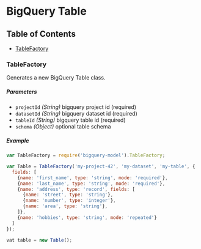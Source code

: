 # BigQuery Table

## Table of Contents

* [TableFactory](#tablefactory)

### TableFactory

Generates a new BigQuery Table class.

##### Parameters

* `projectId` _(String)_ bigquery project id (required)
* `datasetId` _(String)_ bigquery dataset id (required)
* `tableId` _(String)_ bigquery table id (required)
* `schema` _(Object)_ optional table schema

##### Example

```javascript
var TableFactory = require('bigquery-model').TableFactory;

var Table = TableFactory('my-project-42', 'my-dataset', 'my-table', {
  fields: [
    {name: 'first_name', type: 'string', mode: 'required'},
    {name: 'last_name', type: 'string', mode: 'required'},
    {name: 'address', type: 'record', fields: [
      {name: 'street', type: 'string'},
      {name: 'number', type: 'integer'},
      {name: 'area', type: 'string'},
    ]},
    {name: 'hobbies', type: 'string', mode: 'repeated'}
  ]
});

vat table = new Table();
```
